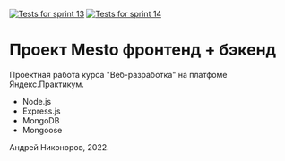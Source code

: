 [![Tests for sprint 13](https://github.com/nknrw/express-mesto-gha/actions/workflows/tests-13-sprint.yml/badge.svg)](https://github.com/nknrw/express-mesto-gha/actions/workflows/tests-13-sprint.yml)
[![Tests for sprint 14](https://github.com/nknrw/express-mesto-gha/actions/workflows/tests-14-sprint.yml/badge.svg)](https://github.com/nknrw/express-mesto-gha/actions/workflows/tests-14-sprint.yml)

# Проект Mesto фронтенд + бэкенд

Проектная работа курса "Веб-разработка" на платфоме Яндекс.Практикум.

* Node.js
* Express.js
* MongoDB
* Mongoose

Андрей Никоноров, 2022.
